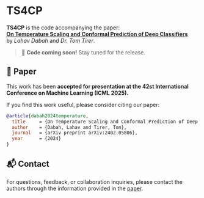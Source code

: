 # TS4CP

**TS4CP** is the code accompanying the paper:  
[**On Temperature Scaling and Conformal Prediction of Deep Classifiers**](https://arxiv.org/abs/2402.05806)  
by *Lahav Dabah* and *Dr. Tom Tirer*.

> 🚧 **Code coming soon!** Stay tuned for the release.

## 📄 Paper

This work has been **accepted for presentation at the 42st International Conference on Machine Learning (ICML 2025).**

If you find this work useful, please consider citing our paper:

```bibtex
@article{dabah2024temperature,
  title     = {On Temperature Scaling and Conformal Prediction of Deep Classifiers},
  author    = {Dabah, Lahav and Tirer, Tom},
  journal   = {arXiv preprint arXiv:2402.05806},
  year      = {2024}
}
```

## 📬 Contact

For questions, feedback, or collaboration inquiries, please contact the authors through the information provided in the [paper](https://arxiv.org/abs/2402.05806).

